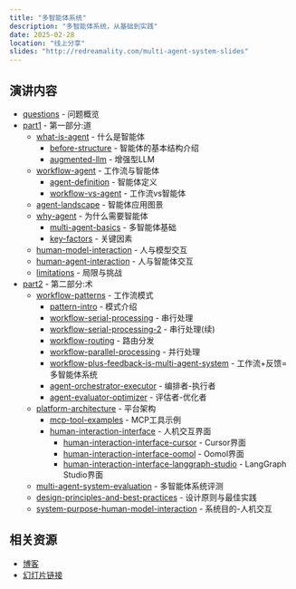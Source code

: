 ```yaml
---
title: "多智能体系统"
description: "多智能体系统，从基础到实践"
date: 2025-02-28
location: "线上分享"
slides: "http://redreamality.com/multi-agent-system-slides"
---
```



## 演讲内容

- [questions](/multi-agent-system-slides/questions) - 问题概览
- [part1](/multi-agent-system-slides/part1) - 第一部分:道
  - [what-is-agent](/multi-agent-system-slides/what-is-agent) - 什么是智能体
    - [before-structure](/multi-agent-system-slides/before-structure) - 智能体的基本结构介绍
    - [augmented-llm](/multi-agent-system-slides/augmented-llm) - 增强型LLM
  - [workflow-agent](/multi-agent-system-slides/workflow-agent) - 工作流与智能体
    - [agent-definition](/multi-agent-system-slides/agent-definition) - 智能体定义
    - [workflow-vs-agent](/multi-agent-system-slides/workflow-vs-agent) - 工作流vs智能体
  - [agent-landscape](/multi-agent-system-slides/agent-landscape) - 智能体应用图景
  - [why-agent](/multi-agent-system-slides/why-agent) - 为什么需要智能体
    - [multi-agent-basics](/multi-agent-system-slides/multi-agent-basics) - 多智能体基础
    - [key-factors](/multi-agent-system-slides/key-factors) - 关键因素
  - [human-model-interaction](/multi-agent-system-slides/human-model-interaction) - 人与模型交互
  - [human-agent-interaction](/multi-agent-system-slides/human-agent-interaction) - 人与智能体交互
  - [limitations](/multi-agent-system-slides/limitations) - 局限与挑战
- [part2](/multi-agent-system-slides/part2) - 第二部分:术
  - [workflow-patterns](/multi-agent-system-slides/workflow-patterns) - 工作流模式
    - [pattern-intro](/multi-agent-system-slides/pattern-intro) - 模式介绍
    - [workflow-serial-processing](/multi-agent-system-slides/workflow-serial-processing) - 串行处理
    - [workflow-serial-processing-2](/multi-agent-system-slides/workflow-serial-processing-2) - 串行处理(续)
    - [workflow-routing](/multi-agent-system-slides/workflow-routing) - 路由分发
    - [workflow-parallel-processing](/multi-agent-system-slides/workflow-parallel-processing) - 并行处理
    - [workflow-plus-feedback-is-multi-agent-system](/multi-agent-system-slides/workflow-plus-feedback-is-multi-agent-system) - 工作流+反馈=多智能体系统
    - [agent-orchestrator-executor](/multi-agent-system-slides/agent-orchestrator-executor) - 编排者-执行者
    - [agent-evaluator-optimizer](/multi-agent-system-slides/agent-evaluator-optimizer) - 评估者-优化者
  - [platform-architecture](/multi-agent-system-slides/platform-architecture) - 平台架构
    - [mcp-tool-examples](/multi-agent-system-slides/mcp-tool-examples) - MCP工具示例
    - [human-interaction-interface](/multi-agent-system-slides/human-interaction-interface) - 人机交互界面
      - [human-interaction-interface-cursor](/multi-agent-system-slides/human-interaction-interface-cursor) - Cursor界面
      - [human-interaction-interface-oomol](/multi-agent-system-slides/human-interaction-interface-oomol) - Oomol界面
      - [human-interaction-interface-langgraph-studio](/multi-agent-system-slides/human-interaction-interface-langgraph-studio) - LangGraph Studio界面
  - [multi-agent-system-evaluation](/multi-agent-system-slides/multi-agent-system-evaluation) - 多智能体系统评测
  - [design-principles-and-best-practices](/multi-agent-system-slides/design-principles-and-best-practices) - 设计原则与最佳实践
  - [system-purpose-human-model-interaction](/multi-agent-system-slides/system-purpose-human-model-interaction) - 系统目的-人机交互


## 相关资源

- [博客](http://redreamality.com/blog/multi-agent-system)
- [幻灯片链接](http://redreamality.com/multi-agent-system-slides)


